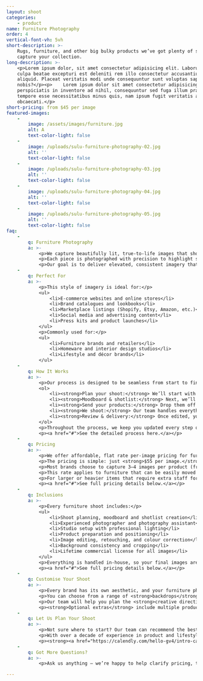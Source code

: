 ```yaml
---
layout: shoot
categories:
    - product
name: Furniture Photography
order: 4
vertical-font-vh: 5vh
short-description: >-
    Rugs, furniture, and other big bulky products we’ve got plenty of space to
    capture your collection.
long-description: >-
    <p>Lorem ipsum dolor, sit amet consectetur adipisicing elit. Laborum in
    culpa beatae excepturi est deleniti rem illo consectetur accusantium
    aliquid. Placeat veritatis modi unde consequuntur sunt voluptas sapiente hic
    nobis?</p><p>    Lorem ipsum dolor sit amet consectetur adipisicing elit. Ex
    perspiciatis in inventore ad nihil, consequuntur sed fuga illum praesentium
    tempore esse necessitatibus minus quis, nam ipsum fugit veritatis aut
    obcaecati.</p>
short-pricing: from $45 per image
featured-images:
    -
        image: /assets/images/furniture.jpg
        alt: A
        text-color-light: false
    -
        image: /uploads/sulu-furniture-photography-02.jpg
        alt: ''
        text-color-light: false
    -
        image: /uploads/sulu-furniture-photography-03.jpg
        alt: ''
        text-color-light: false
    -
        image: /uploads/sulu-furniture-photography-04.jpg
        alt: ''
        text-color-light: false
    -
        image: /uploads/sulu-furniture-photography-05.jpg
        alt: ''
        text-color-light: false
faq:
    -
        q: Furniture Photography
        a: >-
            <p>We capture beautifully lit, true-to-life images that showcase your furniture’s design, materials, and craftsmanship.</p>
            <p>Each piece is photographed with precision to highlight shape, texture, and finish, ensuring your products look professional, inviting, and ready for your website or catalogue.</p>
            <p>Our goal is to deliver elevated, consistent imagery that reflects your brand’s quality and attention to detail.</p>
    -
        q: Perfect For
        a: >-
            <p>This style of imagery is ideal for:</p>
            <ul>
                <li>E-commerce websites and online stores</li>
                <li>Brand catalogues and lookbooks</li>
                <li>Marketplace listings (Shopify, Etsy, Amazon, etc.)</li>
                <li>Social media and advertising content</li>
                <li>Press kits and product launches</li>
            </ul>
            <p>Commonly used for:</p>
            <ul>
                <li>Furniture brands and retailers</li>
                <li>Homeware and interior design studios</li>
                <li>Lifestyle and décor brands</li>
            </ul>
    -
        q: How It Works
        a: >-
            <p>Our process is designed to be seamless from start to finish:</p>
            <ol>
                <li><strong>Plan your shoot:</strong> We’ll start with a call with one of our experienced shoot producers to get to know your brand, collection, and goals for the shoot, and walk you through exactly what to expect.</li>
                <li><strong>Moodboard & shotlist:</strong> Next, we’ll create a detailed shoot plan that covers everything from product styling and backdrop colours to lighting setup and camera angles. You’ll see exactly what’s being captured before we start so there are no surprises.</li>
                <li><strong>Send your products:</strong> Drop them off to our Bali studio or ship them through our trusted local and international partners. We’ll confirm setup requirements in advance to ensure the right space and lighting for your furniture pieces.</li>
                <li><strong>We shoot:</strong> Our team handles everything from lighting and positioning to capturing every angle according to your shotlist, ensuring consistent results across your collection.</li>
                <li><strong>Review & delivery:</strong> Once edited, your images are uploaded to a private gallery for your review and final approval before delivery.</li>
            </ol>
            <p>Throughout the process, we keep you updated every step of the way so you can relax knowing your shoot is in expert hands.</p>
            <p><a href="#">See the detailed process here.</a></p>
    -
        q: Pricing
        a: >-
            <p>We offer affordable, flat rate per-image pricing for furniture photography, with a rate that already includes studio rental, professional lighting, product styling, photographer, and professional editing and retouching. It’s an end-to-end service for one simple price.</p>
            <p>The pricing is simple: just <strong>$55 per image.</strong></p>
            <p>Most brands choose to capture 3–4 images per product (front, side, back, and detail) for a complete, professional presentation.</p>
            <p>This rate applies to furniture that can be easily moved and positioned by one person, generally under <strong>1 metre in size</strong> and <strong>20 kilograms in weight.</strong></p>
            <p>For larger or heavier items that require extra staff for setup or placement, an additional handling fee may apply.</p>
            <p><a href="#">See full pricing details below.</a></p>
    -
        q: Inclusions
        a: >-
            <p>Every furniture shoot includes:</p>
            <ul>
                <li>Shoot planning, moodboard and shotlist creation</li>
                <li>Experienced photographer and photography assistant</li>
                <li>Studio setup with professional lighting</li>
                <li>Product preparation and positioning</li>
                <li>Image editing, retouching, and colour correction</li>
                <li>Background consistency and cropping</li>
                <li>Lifetime commercial license for all images</li>
            </ul>
            <p>Everything is handled in-house, so your final images are cohesive, polished, and ready to use across your website, social media, and marketing channels.</p>
            <p><a href="#">See full pricing details below.</a></p>
    -
        q: Customise Your Shoot
        a: >-
            <p>Every brand has its own aesthetic, and your furniture photography should reflect that.</p>
            <p>You can choose from a range of <strong>backdrops</strong> — including solid colours, transparent, polished concrete, and textured limestone walls — and select your preferred <strong>lighting style</strong>, whether soft and even or natural daylight with shadows.</p>
            <p>Our team will help you plan the <strong>creative direction</strong> of your shoot, including the <strong>angles, composition, and styling</strong> to best showcase your pieces and ensure visual consistency across your collection.</p>
            <p><strong>Optional extras</strong> include multiple products captured together, <strong>styled scenes</strong>, or <strong>action shots</strong> of your products in use.</p>
    -
        q: Let Us Plan Your Shoot
        a: >-
            <p>Not sure where to start? Our team can recommend the best package based on your goals and help you plan the perfect furniture shoot for your brand.</p>
            <p>With over a decade of experience in product and lifestyle photography, we’ll guide you through everything from lighting and setup to styling and delivery timelines.</p>
            <p><strong><a href="https://calendly.com/hello-gv4/intro-call">Book a complimentary call</a></strong> and let’s bring your collection to life.</p>
    -
        q: Got More Questions?
        a: >-
            <p>Ask us anything — we’re happy to help clarify pricing, timelines, workflow or review your moodboard and let you know what’s possible for your shoot.</p>

---
```

